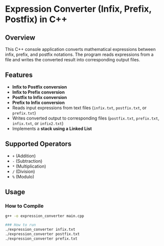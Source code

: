 # Expression Converter (Infix, Prefix, Postfix) in C++

## Overview

This C++ console application converts mathematical expressions between infix, prefix, and postfix notations. The program reads expressions from a file and writes the converted result into corresponding output files.

## Features

- **Infix to Postfix conversion**
- **Infix to Prefix conversion**
- **Postfix to Infix conversion**
- **Prefix to Infix conversion**
- Reads input expressions from text files (`infix.txt`, `postfix.txt`, or `prefix.txt`)
- Writes converted output to corresponding files (`postfix.txt`, `prefix.txt`, `infix.txt`, or `infix2.txt`)
- Implements a **stack using a Linked List**

## Supported Operators

- `+` (Addition)
- `-` (Subtraction)
- `*` (Multiplication)
- `/` (Division)
- `%` (Modulo)

## Usage

### How to Compile

```bash
g++ -o expression_converter main.cpp

### How to run
./expression_converter infix.txt
./expression_converter postfix.txt
./expression_converter prefix.txt